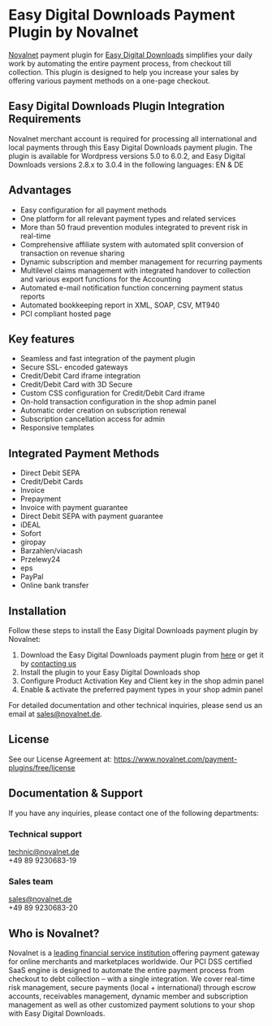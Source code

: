 # Easy Digital Downloads Payment Plugin by Novalnet
<a href="https://www.novalnet.de/">Novalnet</a> payment plugin for <a href="https://www.novalnet.com/modul/easy-digital-downloads">Easy Digital Downloads</a> simplifies your daily work by automating the entire payment process, from checkout till collection. This plugin is designed to help you increase your sales by offering various payment methods on a one-page checkout.

## Easy Digital Downloads Plugin Integration Requirements
Novalnet merchant account is required for processing all international and local payments through this Easy Digital Downloads payment plugin. The plugin is available for Wordpress versions 5.0 to 6.0.2, and Easy Digital Downloads versions 2.8.x to 3.0.4 in the following languages: EN & DE

## Advantages
*	Easy configuration for all payment methods
*	One platform for all relevant payment types and related services
*	More than 50 fraud prevention modules integrated to prevent risk in real-time
*	Comprehensive affiliate system with automated split conversion of transaction on revenue sharing
*	Dynamic subscription and member management for recurring payments
*	Multilevel claims management with integrated handover to collection and various export functions for the Accounting
*	Automated e-mail notification function concerning payment status reports
* Automated bookkeeping report in XML, SOAP, CSV, MT940
* PCI compliant hosted page

## Key features
*	Seamless and fast integration of the payment plugin
*	Secure SSL- encoded gateways
*	Credit/Debit Card iframe integration
*	Credit/Debit Card with 3D Secure
*	Custom CSS configuration for Credit/Debit Card iframe
*	On-hold transaction configuration in the shop admin panel
*	Automatic order creation on subscription renewal
*	Subscription cancellation access for admin
*	Responsive templates

## Integrated Payment Methods
*	Direct Debit SEPA
*	Credit/Debit Cards
* 	Invoice
* 	Prepayment
*	Invoice with payment guarantee
*	Direct Debit SEPA with payment guarantee
*	iDEAL
*	Sofort
*	giropay
*	Barzahlen/viacash
*	Przelewy24
*	eps
*	PayPal
*   Online bank transfer

## Installation
Follow these steps to install the Easy Digital Downloads payment plugin by Novalnet:
1.	Download the Easy Digital Downloads payment plugin from <a href="https://wordpress.org/plugins/easy-digital-downloads-payment-gateway-by-novalnet/">here</a> or get it by <a href="https://www.novalnet.de/kontakt/sales">contacting us</a>
2.	Install the plugin to your Easy Digital Downloads shop
3.	Configure Product Activation Key and Client key in the shop admin panel
4.	Enable & activate the preferred payment types in your shop admin panel

For detailed documentation and other technical inquiries, please send us an email at sales@novalnet.de.

## License
See our License Agreement at:  https://www.novalnet.com/payment-plugins/free/license

## Documentation & Support

If you have any inquiries, please contact one of the following departments:

### Technical support 
technic@novalnet.de <br>
+49 89 9230683-19

### Sales team 
sales@novalnet.de <br>
+49 89 9230683-20

## Who is Novalnet?
Novalnet is a <a href="https://www.novalnet.de/zahlungsinstitut"> leading financial service institution </a> offering payment gateway for online merchants and marketplaces worldwide. Our PCI DSS certified SaaS engine is designed to automate the entire payment process from checkout to debt collection – with a single integration. We cover real-time risk management, secure payments (local + international) through escrow accounts, receivables management, dynamic member and subscription management as well as other customized payment solutions to your shop with Easy Digital Downloads.
